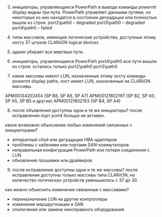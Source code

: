 3. инициаторы, управляющиеся PowerPath
в выводе команды powermt display видны три пути. PowerPath управляет данными путями, но некоторые из них находятся в состоянии деградации или полностью вышли из строя.
port2\path0 – degraded
port3\path0 – degraded
port4\path0 – failed

4. типы массивов, имеющие логические устройства, доступные этому хосту
37 штуков CLARiiON logical devices

5. админ убирает все мертвые пути.

6. инициаторы, управляющиеся PowerPath
port4\path0 все пути вышли из строя.
остались только
port2\path0
port3\path0

7. какие массивы имеют LUN, назначенные этому хосту
команды powermt display paths, хост имеет LUN, назначенные на CLARiiON массивы.

APM00134202454 (SP B8, SP A6, SP A7)
APM00121802197 (SP B2, SP A0, SP A5, SP B5 и другие)
APM00121802193 (SP B4, SP A4)

8. после объявления доступны одни и те же инициаторы?
после исправления порт port4 больше не активен.

какое возможно объяснение любых изменений связанных с инициаторами?
- аппаратный сбой или деградация HBA-адаптеров
- проблемы с кабелями или портами SAN-коммутаторов
- неправильная конфигурация PowerPath или потеря соединения с LUN
- обновление прошивки или драйверов

9. после исправление доступны одни и те же массивы?
после исправления доступны только массивы типа CLARiiON, но количество логических устройств уменьшилось с 37 до 30. 

как можно объяснить изменения связанные с массивами?
- переназначение LUN на другие контроллеры
- изменения маршрутизации в SAN
- отключение или замена неисправного оборудования
